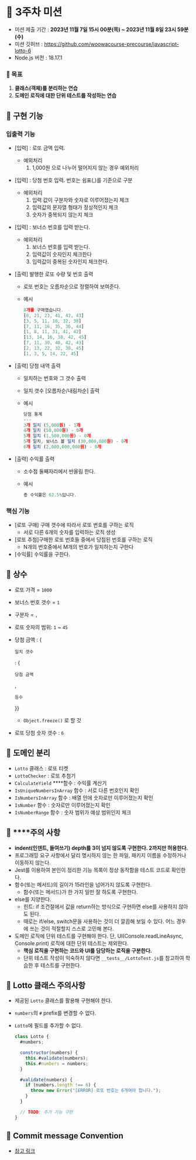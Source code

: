 # 🎯 3주차 미션

- 미션 제출 기간 : **2023년 11월 7일 15시 00분(목) ~ 2023년 11월 8일 23시 59분(수)**
- 미션 깃허브 : https://github.com/woowacourse-precourse/javascript-lotto-6
- Node.js 버전 : 18.17.1

### 🎯 목표

1. **클래스(객체)를 분리하는 연습**
2. **도메인 로직에 대한 단위 테스트를 작성하는 연습**

## **🏐** 구현 기능

### **입출력 기능**

- [입력] : 로또 금액 입력.

  - 예외처리
    1. 1,000원 으로 나누어 떨어지지 않는 경우 예외처리

- [입력] : 당첨 번호 입력. 번호는 쉼표(,)를 기준으로 구분

  - 예외처리
    1. 입력 값이 구분자와 숫자로 이루어졌는지 체크
    2. 입력값의 문자열 형태가 정상적인지 체크
    3. 숫자가 중복되지 않는지 체크

- [입력] : 보너스 번호를 입력 받는다.

  - 예외처리
    1. 보너스 번호를 입력 받는다.
    2. 입력값이 숫자인지 체크한다
    3. 입력값이 중복된 숫자인지 체크한다.

- [출력] 발행한 로또 수량 및 번호 출력

  - 로또 번호는 오름차순으로 정렬하여 보여준다.

  - 예시

    ```jsx
    8개를 구매했습니다.
    [8, 21, 23, 41, 42, 43]
    [3, 5, 11, 16, 32, 38]
    [7, 11, 16, 35, 36, 44]
    [1, 8, 11, 31, 41, 42]
    [13, 14, 16, 38, 42, 45]
    [7, 11, 30, 40, 42, 43]
    [2, 13, 22, 32, 38, 45]
    [1, 3, 5, 14, 22, 45]
    ```

- [출력] 당첨 내역 출력

  - 일치하는 번호와 그 갯수 출력

  - 일치 갯수 [오름차순/내림차순] 출력

  - 예시

    ```jsx
    당첨 통계
    ---
    3개 일치 (5,000원) - 1개
    4개 일치 (50,000원) - 0개
    5개 일치 (1,500,000원) - 0개
    5개 일치, 보너스 볼 일치 (30,000,000원) - 0개
    6개 일치 (2,000,000,000원) - 0개
    ```

- [출력] 수익률 출력

  - 소수점 둘째자리에서 반올림 한다.

  - 예시

    ```jsx
    총 수익률은 62.5%입니다.
    ```

### 핵심 **기능**

- [로또 구매] 구매 갯수에 따라서 로또 번호를 구하는 로직
  - 서로 다른 6개의 숫자를 입력하는 로직 생성
- [로또 추첨]구매한 로또 번호들 중에서 당첨된 번호를 구하는 로직
  - N개의 번호중에서 M개의 번호가 일치하는지 구한다
- [수익률] 수익률을 구한다.

## 🏈 **상수**

- 로또 가격 = `1000`

- 보너스 번호 갯수 = `1`

- 구분자 = `,`

- 로또 숫자의 범위: `1` ~ `45`

- 당첨 금액 : { 

  ```
  일치 갯수
  ```

   : { 

  ```
  당첨 금액
  ```

   , 

  ```
  등수
  ```

  }}

  - `Object.freeze()` 로 할 것

- 로또 당첨 숫자 갯수 : `6`

## 🏈 도메인 분리

- `Lotto` 클래스 : 로또 티켓
- `LottoChecker` : 로또 추첨기
- `CalculateYield` ****함수 : 수익률 계산기
- `IsUniqueNumbersInArray` 함수 : 서로 다른 번호인지 확인
- `IsNumbersInArray` 함수 : 배열 안에 숫자로만 이루어졌는지 확인
- `IsNumber` 함수 : 숫자로만 이루어졌는지 확인
- `IsNumberRange` 함수 : 숫자 범위가 예상 범위인지 체크

## 🎱 ****주의 사항

- **indent(인덴트, 들여쓰기) depth를 3이 넘지 않도록 구현한다. 2까지만 허용한다.**
- 프로그래밍 요구 사항에서 달리 명시하지 않는 한 파일, 패키지 이름을 수정하거나 이동하지 않는다.
- Jest를 이용하여 본인이 정리한 기능 목록이 정상 동작함을 테스트 코드로 확인한다.
- 함수(또는 메서드)의 길이가 15라인을 넘어가지 않도록 구현한다.
  - 함수(또는 메서드)가 한 가지 일만 잘 하도록 구현한다.
- else를 지양한다.
  - 힌트: if 조건절에서 값을 return하는 방식으로 구현하면 else를 사용하지 않아도 된다.
  - 때로는 if/else, switch문을 사용하는 것이 더 깔끔해 보일 수 있다. 어느 경우에 쓰는 것이 적절할지 스스로 고민해 본다.
- 도메인 로직에 단위 테스트를 구현해야 한다. 단, UI(Console.readLineAsync, Console.print) 로직에 대한 단위 테스트는 제외한다.
  - **핵심 로직을 구현하는 코드와 UI를 담당하는 로직을 구분한다.**
  - 단위 테스트 작성이 익숙하지 않다면 `__tests__/LottoTest.js`를 참고하여 학습한 후 테스트를 구현한다.

## 🎱 Lotto 클래스 주의사항

- 제공된 `Lotto` 클래스를 활용해 구현해야 한다.

- `numbers`의 `#` prefix를 변경할 수 없다.

- `Lotto`에 필드를 추가할 수 없다.

  ```jsx
  class Lotto {
    #numbers;
  
    constructor(numbers) {
      this.#validate(numbers);
      this.#numbers = numbers;
    }
  
    #validate(numbers) {
      if (numbers.length !== 6) {
        throw new Error("[ERROR] 로또 번호는 6개여야 합니다.");
      }
    }
  
    // TODO: 추가 기능 구현
  }
  ```

## 🎱 Commit message Convention

- [참고 링크](https://gist.github.com/stephenparish/9941e89d80e2bc58a153)
